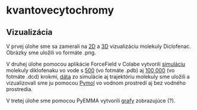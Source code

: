# kvantovecytochromy
## Vizualizácia
V prvej úlohe sme sa zamerali na [2D](https://github.com/hruska-lab/kvantovecytochromy/blob/9ad385314a003fb5ff40a05b1076357d781a9c84/diclofenac-2D.png) a [3D](https://github.com/hruska-lab/kvantovecytochromy/blob/9ad385314a003fb5ff40a05b1076357d781a9c84/diclofenac-3D.png) vizualizáciu molekuly Diclofenac. Obrázky sme uložili vo formáte .png.

V druhej úlohe pomocou aplikácie ForceField v Colabe vytvorili [simuláciu](https://github.com/hruska-lab/kvantovecytochromy/blob/main/Diclofenac_in_water.ipynb) molekuly diklofenaku vo vode s [500](https://github.com/hruska-lab/kvantovecytochromy/blob/main/trajectory.pdb) (vo fotmáte .pdb) aj [100 000](https://github.com/hruska-lab/kvantovecytochromy/blob/main/trajectory_100000.dcd) (vo fotmáte .dcd) krokmi, [dáta](https://github.com/hruska-lab/kvantovecytochromy/blob/main/data.csv) zo simulácie aj trajektóriu molekuly sme uložili a vizualizovali sme ju pomocou [Pymol](https://github.com/hruska-lab/kvantovecytochromy/commit/63067759b46ddd889813904cf1b509b0893b174e) vo vodnom prostredí aj bez vodného prostredia.

V tretej úlohe sme pomocou PyEMMA vytvorili [grafy](https://github.com/hruska-lab/kvantovecytochromy/blob/main/PyEMMA_1.ipynb) zobrazujúce (?).
